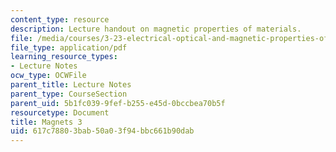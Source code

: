 ```yaml
---
content_type: resource
description: Lecture handout on magnetic properties of materials.
file: /media/courses/3-23-electrical-optical-and-magnetic-properties-of-materials-fall-2007/617c78803bab50a03f94bbc661b90dab_magnets3.pdf
file_type: application/pdf
learning_resource_types:
- Lecture Notes
ocw_type: OCWFile
parent_title: Lecture Notes
parent_type: CourseSection
parent_uid: 5b1fc039-9fef-b255-e45d-0bccbea70b5f
resourcetype: Document
title: Magnets 3
uid: 617c7880-3bab-50a0-3f94-bbc661b90dab
---
```

